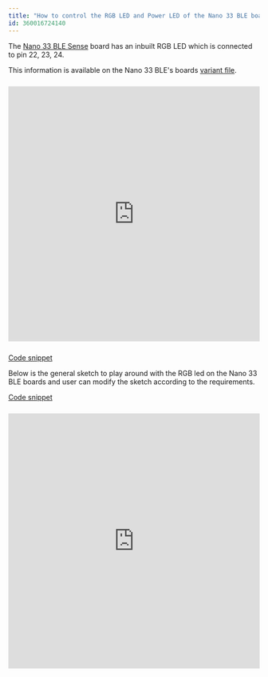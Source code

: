 ```yaml
---
title: "How to control the RGB LED and Power LED of the Nano 33 BLE boards?"
id: 360016724140
---
```


The [Nano 33 BLE Sense](https://store.arduino.cc/products/arduino-nano-33-ble-sense) board has an inbuilt RGB LED which is connected to pin 22, 23, 24.

This information is available on the Nano 33 BLE's boards [variant file](https://github.com/arduino/ArduinoCore-nRF528x-mbedos/blob/master/variants/ARDUINO_NANO33BLE/pins_arduino.h#L54).

<iframe src=https://create.arduino.cc/editor/arduino_support/b128a04b-ae92-40b3-be19-18bb0cdf3194/preview?embed&snippet=L3-L7 style="height:510px;width:100%;margin:10px 0" frameborder=0></iframe>

[Code snippet](https://create.arduino.cc/editor/arduino_support/b128a04b-ae92-40b3-be19-18bb0cdf3194/preview?embed&snippet=L3-L7)

Below is the general sketch to play around with the RGB led on the Nano 33 BLE boards and user can modify the sketch according to the requirements.

[Code snippet](https://create.arduino.cc/editor/arduino_support/b128a04b-ae92-40b3-be19-18bb0cdf3194/preview?embed)

<iframe src=https://create.arduino.cc/editor/arduino_support/b128a04b-ae92-40b3-be19-18bb0cdf3194/preview?embed style="height:510px;width:100%;margin:10px 0" frameborder=0></iframe>
